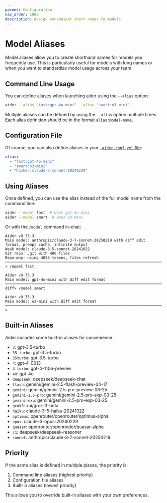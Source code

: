 ```yaml
---
parent: Configuration
nav_order: 1000
description: Assign convenient short names to models.
---
```


# Model Aliases

Model aliases allow you to create shorthand names for models you frequently use. This is particularly useful for models with long names or when you want to standardize model usage across your team.

## Command Line Usage

You can define aliases when launching aider using the `--alias` option:

```bash
aider --alias "fast:gpt-4o-mini" --alias "smart:o3-mini"
```

Multiple aliases can be defined by using the `--alias` option multiple times. Each alias definition should be in the format `alias:model-name`.

## Configuration File

Of course,
you can also define aliases in your [`.aider.conf.yml` file](https://aider.chat/docs/config/aider_conf.html):

```yaml
alias:
  - "fast:gpt-4o-mini"
  - "smart:o3-mini"
  - "hacker:claude-3-sonnet-20240229"
```

## Using Aliases

Once defined, you can use the alias instead of the full model name from the command line:

```bash
aider --model fast  # Uses gpt-4o-mini
aider --model smart  # Uses o3-mini
```

Or with the `/model` command in-chat:

```
Aider v0.75.3
Main model: anthropic/claude-3-7-sonnet-20250219 with diff edit format, prompt cache, infinite output
Weak model: claude-3-5-sonnet-20241022
Git repo: .git with 406 files
Repo-map: using 4096 tokens, files refresh
─────────────────────────────────────────────────────────────────────────────────────────────────────
> /model fast

Aider v0.75.3
Main model: gpt-4o-mini with diff edit format
─────────────────────────────────────────────────────────────────────────────────────────────────────
diff> /model smart

Aider v0.75.3
Main model: o3-mini with diff edit format
─────────────────────────────────────────────────────────────────────────────────────────────────────
>
```

## Built-in Aliases

Aider includes some built-in aliases for convenience:

<!--[[[cog
import cog
from aider.models import MODEL_ALIASES

for alias, model in sorted(MODEL_ALIASES.items()):
    cog.outl(f"- `{alias}`: {model}")
]]]-->
- `3`: gpt-3.5-turbo
- `35-turbo`: gpt-3.5-turbo
- `35turbo`: gpt-3.5-turbo
- `4`: gpt-4-0613
- `4-turbo`: gpt-4-1106-preview
- `4o`: gpt-4o
- `deepseek`: deepseek/deepseek-chat
- `flash`: gemini/gemini-2.5-flash-preview-04-17
- `gemini`: gemini/gemini-2.5-pro-preview-03-25
- `gemini-2.5-pro`: gemini/gemini-2.5-pro-exp-03-25
- `gemini-exp`: gemini/gemini-2.5-pro-exp-03-25
- `grok3`: xai/grok-3-beta
- `haiku`: claude-3-5-haiku-20241022
- `optimus`: openrouter/openrouter/optimus-alpha
- `opus`: claude-3-opus-20240229
- `quasar`: openrouter/openrouter/quasar-alpha
- `r1`: deepseek/deepseek-reasoner
- `sonnet`: anthropic/claude-3-7-sonnet-20250219
<!--[[[end]]]-->

## Priority

If the same alias is defined in multiple places, the priority is:

1. Command line aliases (highest priority)
2. Configuration file aliases
3. Built-in aliases (lowest priority)

This allows you to override built-in aliases with your own preferences.
